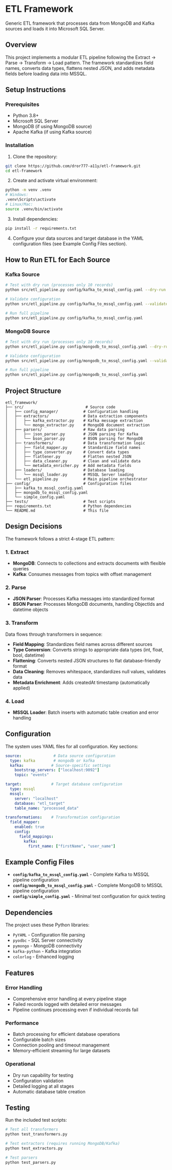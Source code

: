 # ETL Framework

Generic ETL framework that processes data from MongoDB and Kafka sources and loads it into Microsoft SQL Server.

## Overview 

This project implements a modular ETL pipeline following the Extract → Parse → Transform → Load pattern. The framework standardizes field names, converts data types, flattens nested JSON, and adds metadata fields before loading data into MSSQL.

## Setup Instructions

### Prerequisites
- Python 3.8+
- Microsoft SQL Server
- MongoDB (if using MongoDB source)
- Apache Kafka (if using Kafka source)

### Installation

1. Clone the repository:
```bash
git clone https://github.com/dror777-a11y/etl-framework.git
cd etl-framework
```

2. Create and activate virtual environment:
```bash
python -m venv .venv
# Windows:
.venv\Scripts\activate
# Linux/Mac:
source .venv/bin/activate
```

3. Install dependencies:
```bash
pip install -r requirements.txt
```

4. Configure your data sources and target database in the YAML configuration files (see Example Config Files section).

## How to Run ETL for Each Source

### Kafka Source
```bash
# Test with dry run (processes only 10 records)
python src/etl_pipeline.py config/kafka_to_mssql_config.yaml --dry-run 10

# Validate configuration
python src/etl_pipeline.py config/kafka_to_mssql_config.yaml --validate

# Run full pipeline
python src/etl_pipeline.py config/kafka_to_mssql_config.yaml
```

### MongoDB Source
```bash
# Test with dry run (processes only 10 records)
python src/etl_pipeline.py config/mongodb_to_mssql_config.yaml --dry-run 10

# Validate configuration
python src/etl_pipeline.py config/mongodb_to_mssql_config.yaml --validate

# Run full pipeline
python src/etl_pipeline.py config/mongodb_to_mssql_config.yaml
```

## Project Structure

```
etl_framework/
├── src/                           # Source code
│   ├── config_manager/           # Configuration handling
│   ├── extractors/               # Data extraction components
│   │   ├── kafka_extractor.py    # Kafka message extraction
│   │   └── mongo_extractor.py    # MongoDB document extraction
│   ├── parsers/                  # Raw data parsing
│   │   ├── json_parser.py        # JSON parsing for Kafka
│   │   └── bson_parser.py        # BSON parsing for MongoDB
│   ├── transformers/             # Data transformation logic
│   │   ├── field_mapper.py       # Standardize field names
│   │   ├── type_converter.py     # Convert data types
│   │   ├── flattener.py          # Flatten nested JSON
│   │   ├── data_cleaner.py       # Clean and validate data
│   │   └── metadata_enricher.py  # Add metadata fields
│   ├── loaders/                  # Database loading
│   │   └── mssql_loader.py       # MSSQL Server loading
│   └── etl_pipeline.py           # Main pipeline orchestrator
├── config/                       # Configuration files
│   ├── kafka_to_mssql_config.yaml
│   ├── mongodb_to_mssql_config.yaml
│   └── simple_config.yaml
├── tests/                        # Test scripts
├── requirements.txt              # Python dependencies
└── README.md                     # This file
```

## Design Decisions

The framework follows a strict 4-stage ETL pattern:

### 1. Extract
- **MongoDB**: Connects to collections and extracts documents with flexible queries
- **Kafka**: Consumes messages from topics with offset management

### 2. Parse  
- **JSON Parser**: Processes Kafka messages into standardized format
- **BSON Parser**: Processes MongoDB documents, handling ObjectIds and datetime objects

### 3. Transform
Data flows through transformers in sequence:
- **Field Mapping**: Standardizes field names across different sources
- **Type Conversion**: Converts strings to appropriate data types (int, float, bool, datetime)
- **Flattening**: Converts nested JSON structures to flat database-friendly format  
- **Data Cleaning**: Removes whitespace, standardizes null values, validates data
- **Metadata Enrichment**: Adds createdAt timestamp (automatically applied)

### 4. Load
- **MSSQL Loader**: Batch inserts with automatic table creation and error handling

## Configuration

The system uses YAML files for all configuration. Key sections:

```yaml
source:              # Data source configuration
  type: kafka        # mongodb or kafka
  kafka:            # Source-specific settings
    bootstrap_servers: ["localhost:9092"]
    topic: "events"

target:             # Target database configuration  
  type: mssql
  mssql:
    server: "localhost"
    database: "etl_target"
    table_name: "processed_data"

transformations:    # Transformation configuration
  field_mapper:
    enabled: true
    config:
      field_mappings:
        kafka:
          first_name: ["firstName", "user_name"]
```

## Example Config Files

- **`config/kafka_to_mssql_config.yaml`** - Complete Kafka to MSSQL pipeline configuration
- **`config/mongodb_to_mssql_config.yaml`** - Complete MongoDB to MSSQL pipeline configuration  
- **`config/simple_config.yaml`** - Minimal test configuration for quick testing

## Dependencies

The project uses these Python libraries:
- `PyYAML` - Configuration file parsing
- `pyodbc` - SQL Server connectivity  
- `pymongo` - MongoDB connectivity
- `kafka-python` - Kafka integration
- `colorlog` - Enhanced logging

## Features

### Error Handling
- Comprehensive error handling at every pipeline stage
- Failed records logged with detailed error messages
- Pipeline continues processing even if individual records fail

### Performance
- Batch processing for efficient database operations
- Configurable batch sizes
- Connection pooling and timeout management
- Memory-efficient streaming for large datasets

### Operational
- Dry run capability for testing
- Configuration validation
- Detailed logging at all stages
- Automatic database table creation

## Testing

Run the included test scripts:

```bash
# Test all transformers
python test_transformers.py

# Test extractors (requires running MongoDB/Kafka)
python test_extractors.py

# Test parsers  
python test_parsers.py
```